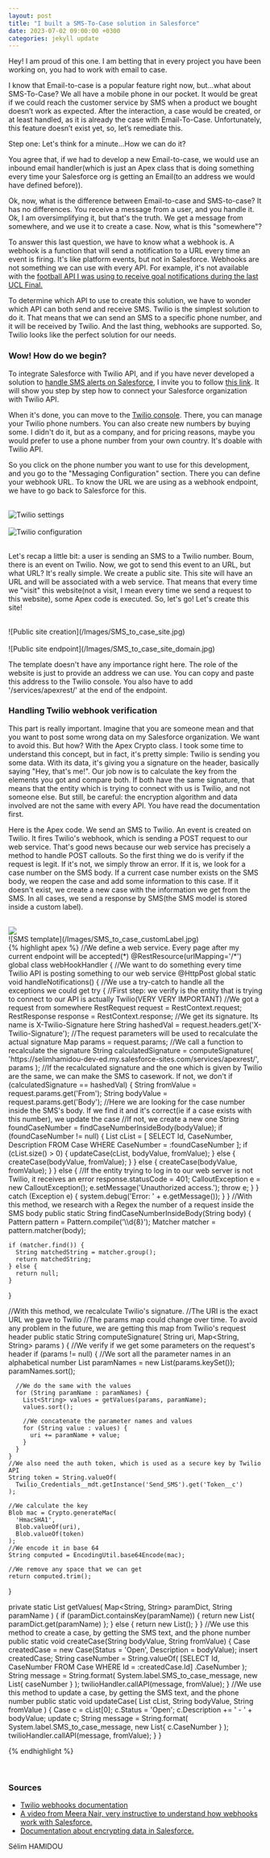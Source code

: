 ```yaml
---
layout: post
title: "I built a SMS-To-Case solution in Salesforce"
date: 2023-07-02 09:00:00 +0300
categories: jekyll update
---
```



Hey! I am proud of this one. I am betting that in every project you have been working on, you had to work with email to case. 

I know that Email-to-case is a popular feature right now, but...what about SMS-To-Case? We all have a mobile phone in our pocket. It would be great if we could reach the customer service by SMS when a product we bought doesn’t work as expected. After the interaction, a case would be created, or at least handled, as it is already the case with Email-To-Case. Unfortunately, this feature doesn’t exist yet, so, let’s remediate this.</p>


Step one: Let's think for a minute...How we can do it?

You agree that, if we had to develop a new Email-to-case, we would use an inbound email handler(which is just an Apex class that is doing something every time your Salesforce org is getting an Email(to an address we would have defined before)).</p>

<p>Ok, now, what is the difference between Email-to-case and SMS-to-case? It has no differences. You receive a message from a user, and you handle it. Ok, I am oversimplifying it, but that's the truth. We get a message from somewhere, and we use it to create a case. Now, what is this "somewhere"? 

To answer this last question, we have to know what a webhook is. A webhook is a function that will send a notification to a URL every time an event is firing. It's like platform events, but not in Salesforce. Webhooks are not something we can use with every API. For example, it's not available with the <a href=”https://www.selimhamidou.com/posts/I_tried_to_receive_on_Salesforce_real_time_UCL_final_notifications_and_I_failed”>football API I was using to receive goal notifications during the last UCL Final.</a></p>

<p>To determine which API to use to create this solution, we have to wonder which API can both send and receive SMS. Twilio is the simplest solution to do it. That means that we can send an SMS to a specific phone number, and it will be received by Twilio. And the last thing, webhooks are supported. So, Twilio looks like the perfect solution for our needs.</p>


<h3>Wow! How do we begin?</h3>

<p>To integrate Salesforce with Twilio API, and if you have never developed a solution to <a href="https://www.selimhamidou.com/posts/I_Developed_A_Solution_To_Receive_SMS_Alert_Before_A_Meeting">handle SMS alerts on Salesforce</a>, I invite you to follow <a href="https://www.selimhamidou.com/posts/I_Developed_A_Solution_To_Receive_SMS_Alert_Before_A_Meeting">this link</a>. It will show you step by step how to connect your Salesforce organization with Twilio API.</p>

<p>When it's done, you can move to the <a href="https://console.twilio.com/us1/develop/phone-numbers/manage/incoming/">Twilio console</a>. There, you can manage your Twilio phone numbers. You can also create new numbers by buying some. I didn't do it, but as a company, and for pricing reasons, maybe you would prefer to use a phone number from your own country. It's doable with Twilio API. 

So you click on the phone number you want to use for this development, and you go to the "Messaging Configuration" section. There you can define your webhook URL. To know the URL we are using as a webhook endpoint, we have to go back to Salesforce for this.</p>
<br>
![Twilio settings](/Images/SMS_to_case_twilio_setting.jpg)
<br><br>
![Twilio configuration](/Images/SMS_to_case_twilio_config.jpg)
<br><br>
<p>Let's recap a little bit: a user is sending an SMS to a Twilio number. Boum, there is an event on Twilio. Now, we got to send this event to an URL, but what URL? It's really simple. We create a public site. This site will have an URL and will be associated with a web service. That means that every time we "visit" this website(not a visit, I mean every time we send a request to this website), some Apex code is executed. So, let's go! Let's create this site! </p>
<br>
![Public site creation](/Images/SMS_to_case_site.jpg)
<br><br>
![Public site endpoint](/Images/SMS_to_case_site_domain.jpg)
<br>
<p>The template doesn't have any importance right here. The role of the website is just to provide an address we can use. You can copy and paste this address to the Twilio console. You also have to add '/services/apexrest/' at the end of the endpoint.</p>
<h3>Handling Twilio webhook verification</h3>
<p>This part is really important. Imagine that you are someone mean and that you want to post some wrong data on my Salesforce organization. We want to avoid this. But how? With the Apex Crypto class. I took some time to understand this concept, but in fact, it's pretty simple: Twilio is sending you some data. With its data, it's giving you a signature on the header, basically saying "Hey, that's me!". Our job now is to calculate the key from the elements you got and compare both. If both have the same signature, that means that the entity which is trying to connect with us is Twilio, and not someone else. But still, be careful: the encryption algorithm and data involved are not the same with every API. You have read the documentation first. </p>

<p> Here is the Apex code. We send an SMS to Twilio. An event is created on Twilio. It fires Twilio's webhook, which is sending a POST request to our web service. That's good news because our web service has precisely a method to handle POST callouts. So the first thing we do is verify if the request is legit. If it's not, we simply throw an error. If it is, we look for a case number on the SMS body. If a current case number exists on the SMS body, we reopen the case and add some information to this case. If it doesn't exist, we create a new case with the information we get from the SMS. In all cases, we send a response by SMS(the SMS model is stored inside a custom label).</p>
<br>
<img src="https://assets.cdn.prod.twilio.com/images/sms-http-request-cycle.width-800.gif">
<br>
![SMS template](/Images/SMS_to_case_customLabel.jpg)
<br>
{% highlight apex %}
//We define a web service. Every page after my current endpoint will be accepted(*)
@RestResource(urlMapping='/*')
global class webHookHandler {
  //We want to do something every time Twilio API is posting something to our web service
  @HttpPost
  global static void handleNotifications() {
    //We use a try-catch to handle all the exceptions we could get
    try {
      //First step: we verify is the entity that is trying to connect to our API is actually Twilio(VERY VERY IMPORTANT)
      //We got a request from somewhere
      RestRequest request = RestContext.request;
      RestResponse response = RestContext.response;
      //We get its signature. Its name is X-Twilio-Signature here
      String hashedVal = request.headers.get('X-Twilio-Signature');
      //The request parameters will be used to recalculate the actual signature
      Map<String, String> params = request.params;
      //We call a function to recalculate the signature
      String calculatedSignature = computeSignature(
        'https://selimhamidou-dev-ed.my.salesforce-sites.com/services/apexrest/',
        params
      );
      //If the recalculated signature and the one which is given by Twilio are the same, we can make the SMS to casework. If not, we don't
      if (calculatedSignature == hashedVal) {
        String fromValue = request.params.get('From');
        String bodyValue = request.params.get('Body');
        //Here we are looking for the case number inside the SMS's body. If we find it and it's correct(ie if a case exists with this number), we update the case
        //If not, we create a new one
        String foundCaseNumber = findCaseNumberInsideBody(bodyValue);
        if (foundCaseNumber != null) {
          List<Case> cList = [
            SELECT Id, CaseNumber, Description
            FROM Case
            WHERE CaseNumber = :foundCaseNumber
          ];
          if (cList.size() > 0) {
            updateCase(cList, bodyValue, fromValue);
          } else {
            createCase(bodyValue, fromValue);
          }
        } else {
          createCase(bodyValue, fromValue);
        }
      } else {
        //If the entity trying to log in to our web server is not Twilio, it receives an error
        response.statusCode = 401;
        CalloutException e = new CalloutException();
        e.setMessage('Unauthorized access.');
        throw e;
      }
    } catch (Exception e) {
      system.debug('Error: ' + e.getMessage());
    }
  }
  //With this method, we research with a Regex the number of a request inside the SMS body
  public static String findCaseNumberInsideBody(String body) {
    Pattern pattern = Pattern.compile('\\d{8}');
    Matcher matcher = pattern.matcher(body);

    if (matcher.find()) {
      String matchedString = matcher.group();
      return matchedString;
    } else {
      return null;
    }
  }

  //With this method, we recalculate Twilio's signature.
  //The URI is the exact URL we gave to Twilio
  //The params map could change over time. To avoid any problem in the future, we are getting this map from Twilio's request header
  public static String computeSignature(
    String uri,
    Map<String, String> params
  ) {
    //We verify if we get some parameters on the request's header
    if (params != null) {
      //We sort all the parameter names in an alphabetical number
      List<String> paramNames = new List<String>(params.keySet());
      paramNames.sort();

      //We do the same with the values
      for (String paramName : paramNames) {
        List<String> values = getValues(params, paramName);
        values.sort();

        //We concatenate the parameter names and values
        for (String value : values) {
          uri += paramName + value;
        }
      }
    }
    //We also need the auth token, which is used as a secure key by Twilio API
    String token = String.valueOf(
      Twilio_Credentials__mdt.getInstance('Send_SMS').get('Token__c')
    );

    //We calculate the key
    Blob mac = Crypto.generateMac(
      'HmacSHA1',
      Blob.valueOf(uri),
      Blob.valueOf(token)
    );
    //We encode it in base 64
    String computed = EncodingUtil.base64Encode(mac);

    //We remove any space that we can get
    return computed.trim();
  }

  private static List<String> getValues(
    Map<String, String> paramDict,
    String paramName
  ) {
    if (paramDict.containsKey(paramName)) {
      return new List<String>{ paramDict.get(paramName) };
    } else {
      return new List<String>();
    }
  }
  //We use this method to create a case, by getting the SMS text, and the phone number
  public static void createCase(String bodyValue, String fromValue) {
    Case createdCase = new Case(Status = 'Open', Description = bodyValue);
    insert createdCase;
    String caseNumber = String.valueOf(
      [SELECT Id, CaseNumber FROM Case WHERE Id = :createdCase.Id]
      .CaseNumber
    );
    String message = String.format(
      System.label.SMS_to_case_message,
      new List<String>{ caseNumber }
    );
    twilioHandler.callAPI(message, fromValue);
  }
  //We use this method to update a case, by getting the SMS text, and the phone number
  public static void updateCase(
    List<Case> cList,
    String bodyValue,
    String fromValue
  ) {
    Case c = cList[0];
    c.Status = 'Open';
    c.Description += ' - ' + bodyValue;
    update c;
    String message = String.format(
      System.label.SMS_to_case_message,
      new List<String>{ c.CaseNumber }
    );
    twilioHandler.callAPI(message, fromValue);
  }
}

{% endhighlight %}


<br>
<h3>Sources</h3>
<ul>
<li><a href="https://www.twilio.com/docs/usage/webhooks/getting-started-twilio-webhooks">Twilio webhooks documentation</a></li>
<li><a href="https://www.youtube.com/watch?v=weoh7i5UCI4">A video from Meera Nair, very instructive to understand how webhooks work with Salesforce.</a></li>
<li><a href="https://developer.salesforce.com/docs/atlas.en-us.apexref.meta/apexref/apex_classes_restful_crypto.htm">Documentation about encrypting data in Salesforce.</a></li>
</ul>


Sélim HAMIDOU

